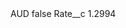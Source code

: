 <?xml version="1.0" encoding="UTF-8"?>
<CustomMetadata xmlns="http://soap.sforce.com/2006/04/metadata" xmlns:xsi="http://www.w3.org/2001/XMLSchema-instance" xmlns:xsd="http://www.w3.org/2001/XMLSchema">
    <label>AUD</label>
    <protected>false</protected>
    <values>
        <field>Rate__c</field>
        <value xsi:type="xsd:double">1.2994</value>
    </values>
</CustomMetadata>
